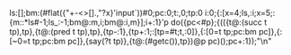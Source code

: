 ls:[];bm:(#flat({"+-<>[].,"?x}'input`))#0;pc:0;t:,0;tp:0
i:0;{:[x=4;ls,:i;x=5;:{m::*ls#-1;ls_:-1;bm@:m,i;bm@:i,m}];i+:1}'p
do({pc<#p};{(({t@:(succ t tp),tp},{t@:(pred t tp),tp},{tp-:1},{tp+:1;:[tp=#t;t,:0]},{:[0=t tp;pc:bm pc]},{:[~0=t tp;pc:bm pc]},{say(?t tp)},{t@:(#getc()),tp})@p pc)();pc+:1});"\n"
